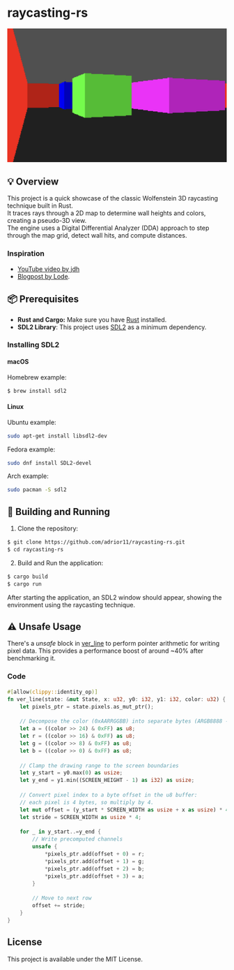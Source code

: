 # raycasting-rs

![showcase](assets/showcase.png)

## 💡 Overview
This project is a quick showcase of the classic Wolfenstein 3D raycasting technique built in Rust.  
It traces rays through a 2D map to determine wall heights and colors, creating a pseudo-3D view.  
The engine uses a Digital Differential Analyzer (DDA) approach to step through the map grid, detect wall hits, and compute distances.

### Inspiration
- [YouTube video by jdh](https://www.youtube.com/watch?v=fSjc8vLMg8c&t)
- [Blogpost by Lode](https://lodev.org/cgtutor/raycasting.html).

## 📦 Prerequisites
- **Rust and Cargo:** Make sure you have [Rust](https://www.rust-lang.org/tools/install) installed.
- **SDL2 Library**: This project uses [SDL2](http://www.libsdl.org) as a minimum dependency.

### Installing SDL2

#### macOS
Homebrew example:
```bash
$ brew install sdl2
```

#### Linux
Ubuntu example:
```bash
sudo apt-get install libsdl2-dev
```
Fedora example:
```bash
sudo dnf install SDL2-devel
```
Arch example:
```bash
sudo pacman -S sdl2
```

## 🚀 Building and Running
1. Clone the repository:
``` bash
$ git clone https://github.com/adrior11/raycasting-rs.git
$ cd raycasting-rs
```

2. Build and Run the application:
```bash
$ cargo build
$ cargo run
```

After starting the application, an SDL2 window should appear, showing the environment using the raycasting technique.

## ⚠️ Unsafe Usage
There's a *unsafe* block in [ver_line](https://github.com/adrior11/raycasting-rs/blob/2835983937a4578d716b6ca8a9ce7e73a0937d2d/src/modules/render.rs#L124)
to perform pointer arithmetic for writing pixel data. This provides a performance boost of around ~40% after benchmarking it.

### Code
```rust
#[allow(clippy::identity_op)]
fn ver_line(state: &mut State, x: u32, y0: i32, y1: i32, color: u32) {
    let pixels_ptr = state.pixels.as_mut_ptr();

    // Decompose the color (0xAARRGGBB) into separate bytes (ARGB8888 -> RGBA in memory).
    let a = ((color >> 24) & 0xFF) as u8;
    let r = ((color >> 16) & 0xFF) as u8;
    let g = ((color >> 8) & 0xFF) as u8;
    let b = ((color >> 0) & 0xFF) as u8;

    // Clamp the drawing range to the screen boundaries
    let y_start = y0.max(0) as usize;
    let y_end = y1.min((SCREEN_HEIGHT - 1) as i32) as usize;

    // Convert pixel index to a byte offset in the u8 buffer:
    // each pixel is 4 bytes, so multiply by 4.
    let mut offset = (y_start * SCREEN_WIDTH as usize + x as usize) * 4;
    let stride = SCREEN_WIDTH as usize * 4;

    for _ in y_start..=y_end {
        // Write precomputed channels
        unsafe {
            *pixels_ptr.add(offset + 0) = r;
            *pixels_ptr.add(offset + 1) = g;
            *pixels_ptr.add(offset + 2) = b;
            *pixels_ptr.add(offset + 3) = a;
        }

        // Move to next row
        offset += stride;
    }
}
```

## License
This project is available under the MIT License.
